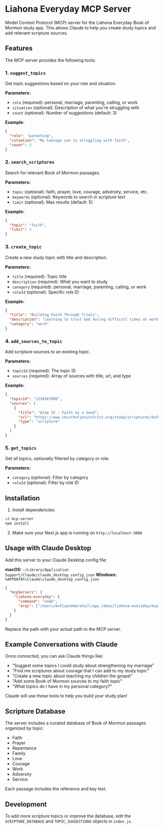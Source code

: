 # Liahona Everyday MCP Server

Model Context Protocol (MCP) server for the Liahona Everyday Book of Mormon study app. This allows Claude to help you create study topics and add relevant scripture sources.

## Features

The MCP server provides the following tools:

### 1. `suggest_topics`
Get topic suggestions based on your role and situation.

**Parameters:**
- `role` (required): personal, marriage, parenting, calling, or work
- `situation` (optional): Description of what you're struggling with
- `count` (optional): Number of suggestions (default: 3)

**Example:**
```json
{
  "role": "parenting",
  "situation": "My teenage son is struggling with faith",
  "count": 3
}
```

### 2. `search_scriptures`
Search for relevant Book of Mormon passages.

**Parameters:**
- `topic` (optional): faith, prayer, love, courage, adversity, service, etc.
- `keywords` (optional): Keywords to search in scripture text
- `limit` (optional): Max results (default: 5)

**Example:**
```json
{
  "topic": "faith",
  "limit": 3
}
```

### 3. `create_topic`
Create a new study topic with title and description.

**Parameters:**
- `title` (required): Topic title
- `description` (required): What you want to study
- `category` (required): personal, marriage, parenting, calling, or work
- `roleId` (optional): Specific role ID

**Example:**
```json
{
  "title": "Building Faith Through Trials",
  "description": "Learning to trust God during difficult times at work",
  "category": "work"
}
```

### 4. `add_sources_to_topic`
Add scripture sources to an existing topic.

**Parameters:**
- `topicId` (required): The topic ID
- `sources` (required): Array of sources with title, url, and type

**Example:**
```json
{
  "topicId": "1234567890",
  "sources": [
    {
      "title": "Alma 32 - Faith as a Seed",
      "url": "https://www.churchofjesuschrist.org/study/scriptures/bofm/alma/32",
      "type": "scripture"
    }
  ]
}
```

### 5. `get_topics`
Get all topics, optionally filtered by category or role.

**Parameters:**
- `category` (optional): Filter by category
- `roleId` (optional): Filter by role ID

## Installation

1. Install dependencies:
```bash
cd mcp-server
npm install
```

2. Make sure your Next.js app is running on `http://localhost:3000`

## Usage with Claude Desktop

Add this server to your Claude Desktop config file:

**macOS:** `~/Library/Application Support/Claude/claude_desktop_config.json`
**Windows:** `%APPDATA%\Claude\claude_desktop_config.json`

```json
{
  "mcpServers": {
    "liahona-everyday": {
      "command": "node",
      "args": ["/Users/mcklaynemarshall/app_ideas/liahona-everyday/mcp-server/index.js"]
    }
  }
}
```

Replace the path with your actual path to the MCP server.

## Example Conversations with Claude

Once connected, you can ask Claude things like:

- "Suggest some topics I could study about strengthening my marriage"
- "Find me scriptures about courage that I can add to my study topic"
- "Create a new topic about teaching my children the gospel"
- "Add some Book of Mormon sources to my faith topic"
- "What topics do I have in my personal category?"

Claude will use these tools to help you build your study plan!

## Scripture Database

The server includes a curated database of Book of Mormon passages organized by topic:
- Faith
- Prayer
- Repentance
- Family
- Love
- Courage
- Work
- Adversity
- Service

Each passage includes the reference and key text.

## Development

To add more scripture topics or improve the database, edit the `SCRIPTURE_DATABASE` and `TOPIC_SUGGESTIONS` objects in `index.js`.
